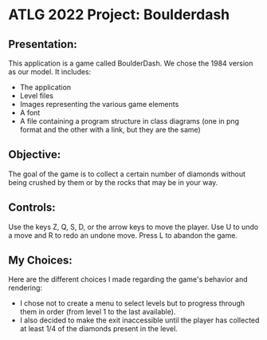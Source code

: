 # ATLG 2022 Project: Boulderdash

## Presentation:
This application is a game called BoulderDash. We chose the 1984 version as our model.
It includes:

* The application
* Level files
* Images representing the various game elements
* A font
* A file containing a program structure in class diagrams (one in png format and the other with a link, but they are the same)

## Objective:
The goal of the game is to collect a certain number of diamonds without being crushed by them or by the rocks that may be in your way.

## Controls:
Use the keys Z, Q, S, D, or the arrow keys to move the player. Use U to undo a move and R to redo an undone move. Press L to abandon the game.

## My Choices:
Here are the different choices I made regarding the game's behavior and rendering:

* I chose not to create a menu to select levels but to progress through them in order (from level 1 to the last available).
* I also decided to make the exit inaccessible until the player has collected at least 1/4 of the diamonds present in the level.

